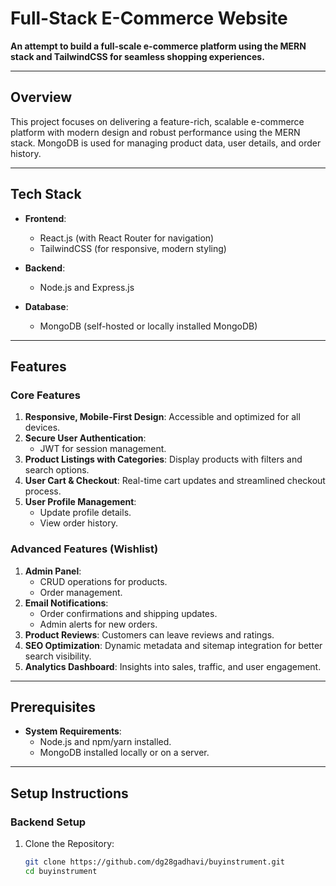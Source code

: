 # Full-Stack E-Commerce Website  

**An attempt to build a full-scale e-commerce platform using the MERN stack and TailwindCSS for seamless shopping experiences.**  

---

## Overview  

This project focuses on delivering a feature-rich, scalable e-commerce platform with modern design and robust performance using the MERN stack. MongoDB is used for managing product data, user details, and order history.  

---

## Tech Stack  

- **Frontend**:  
  - React.js (with React Router for navigation)  
  - TailwindCSS (for responsive, modern styling)  

- **Backend**:  
  - Node.js and Express.js  

- **Database**:  
  - MongoDB (self-hosted or locally installed MongoDB)  

---

## Features  

### Core Features  
1. **Responsive, Mobile-First Design**: Accessible and optimized for all devices.  
2. **Secure User Authentication**:  
   - JWT for session management.  
3. **Product Listings with Categories**: Display products with filters and search options.  
4. **User Cart & Checkout**: Real-time cart updates and streamlined checkout process.  
5. **User Profile Management**:  
   - Update profile details.  
   - View order history.  

### Advanced Features (Wishlist)  
1. **Admin Panel**:  
   - CRUD operations for products.  
   - Order management.  
2. **Email Notifications**:  
   - Order confirmations and shipping updates.  
   - Admin alerts for new orders.  
3. **Product Reviews**: Customers can leave reviews and ratings.  
4. **SEO Optimization**: Dynamic metadata and sitemap integration for better search visibility.  
5. **Analytics Dashboard**: Insights into sales, traffic, and user engagement.  

---

## Prerequisites  

- **System Requirements**:  
  - Node.js and npm/yarn installed.  
  - MongoDB installed locally or on a server.  

---

## Setup Instructions  

### Backend Setup  

1. Clone the Repository:  
   ```bash  
   git clone https://github.com/dg28gadhavi/buyinstrument.git  
   cd buyinstrument
